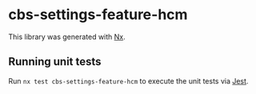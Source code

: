 # cbs-settings-feature-hcm

This library was generated with [Nx](https://nx.dev).

## Running unit tests

Run `nx test cbs-settings-feature-hcm` to execute the unit tests via [Jest](https://jestjs.io).
